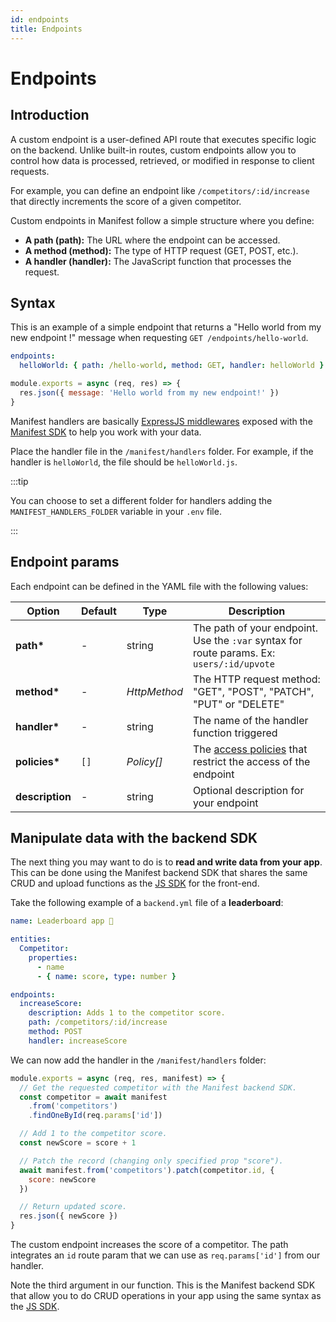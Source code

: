 ```yaml
---
id: endpoints
title: Endpoints
---
```


# Endpoints

## Introduction

A custom endpoint is a user-defined API route that executes specific logic on the backend. Unlike built-in routes, custom endpoints allow you to control how data is processed, retrieved, or modified in response to client requests.

For example, you can define an endpoint like `/competitors/:id/increase` that directly increments the score of a given competitor.

Custom endpoints in Manifest follow a simple structure where you define:

- **A path (path):** The URL where the endpoint can be accessed.
- **A method (method):** The type of HTTP request (GET, POST, etc.).
- **A handler (handler):** The JavaScript function that processes the request.

## Syntax

This is an example of a simple endpoint that returns a "Hello world from my new endpoint !" message when requesting `GET /endpoints/hello-world`.

```yaml title="manifest/backend.yml"
endpoints:
  helloWorld: { path: /hello-world, method: GET, handler: helloWorld }
```

```js title="manifest/handlers/helloWorld.js"
module.exports = async (req, res) => {
  res.json({ message: 'Hello world from my new endpoint!' })
}
```

Manifest handlers are basically [ExpressJS middlewares](https://expressjs.com/en/guide/using-middleware.html) exposed with the [Manifest SDK](./crud.md#using-the-javascript-sdk) to help you work with your data.

Place the handler file in the `/manifest/handlers` folder. For example, if the handler is `helloWorld`, the file should be `helloWorld.js`.

:::tip

You can choose to set a different folder for handlers adding the `MANIFEST_HANDLERS_FOLDER` variable in your `.env` file.

:::

## Endpoint params

Each endpoint can be defined in the YAML file with the following values:

| Option          | Default | Type         | Description                                                                               |
| --------------- | ------- | ------------ | ----------------------------------------------------------------------------------------- |
| **path\***      | -       | string       | The path of your endpoint. Use the `:var` syntax for route params. Ex: `users/:id/upvote` |
| **method\***    | -       | _HttpMethod_ | The HTTP request method: "GET", "POST", "PATCH", "PUT" or "DELETE"                        |
| **handler\***   | -       | string       | The name of the handler function triggered                                                |
| **policies\***  | `[]`    | _Policy[]_   | The [access policies](./auth.md#access-policies) that restrict the access of the endpoint |
| **description** | -       | string       | Optional description for your endpoint                                                    |

## Manipulate data with the backend SDK

The next thing you may want to do is to **read and write data from your app**. This can be done using the Manifest backend SDK that shares the same CRUD and upload functions as the [JS SDK](http://localhost:3000/docs/javascript-sdk) for the front-end.

Take the following example of a `backend.yml` file of a **leaderboard**:

```yaml title="manifest/backend.yml"
name: Leaderboard app 🏅

entities:
  Competitor:
    properties:
      - name
      - { name: score, type: number }

endpoints:
  increaseScore:
    description: Adds 1 to the competitor score.
    path: /competitors/:id/increase
    method: POST
    handler: increaseScore
```

We can now add the handler in the `/manifest/handlers` folder:

```js title="manifest/handlers/increaseScore.js"
module.exports = async (req, res, manifest) => {
  // Get the requested competitor with the Manifest backend SDK.
  const competitor = await manifest
    .from('competitors')
    .findOneById(req.params['id'])

  // Add 1 to the competitor score.
  const newScore = score + 1

  // Patch the record (changing only specified prop "score").
  await manifest.from('competitors').patch(competitor.id, {
    score: newScore
  })

  // Return updated score.
  res.json({ newScore })
}
```

The custom endpoint increases the score of a competitor. The path integrates an `id` route param that we can use as `req.params['id']` from our handler.

Note the third argument in our function. This is the Manifest backend SDK that allow you to do CRUD operations in your app using the same syntax as the [JS SDK](./crud.md#using-the-javascript-sdk).
